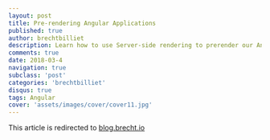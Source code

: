 ```yaml
---
layout: post
title: Pre-rendering Angular Applications
published: true
author: brechtbilliet
description: Learn how to use Server-side rendering to prerender our Angular application at build time.
comments: true
date: 2018-03-4
navigation: true
subclass: 'post'
categories: 'brechtbilliet'
disqus: true
tags: Angular
cover: 'assets/images/cover/cover11.jpg'
---
```

This article is redirected to [blog.brecht.io](https://blog.brecht.io)
